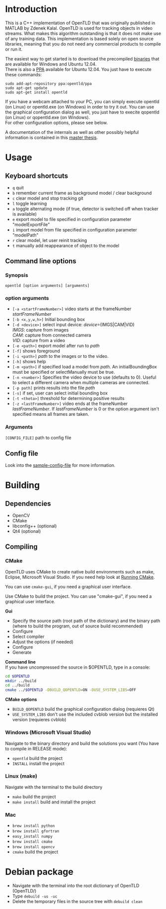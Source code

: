 # Introduction

This is a C++ implementation of OpenTLD that was originally published in MATLAB by Zdenek Kalal. OpenTLD is used for tracking objects in video streams. What makes this algorithm outstanding is that it does not make use of any training data. This implementation is based solely on open source libraries, meaning that you do not need any commercial products to compile or run it.

The easiest way to get started is to download the precompiled [binaries](https://github.com/gnebehay/OpenTLD/downloads) that are available for Windows and Ubuntu 12.04.  
There is also a [PPA](https://launchpad.net/~opentld/+archive/ppa) available for Ubuntu 12.04. You just have to execute these commands:
```
sudo add-apt-repository ppa:opentld/ppa
sudo apt-get update
sudo apt-get install opentld
```

If you have a webcam attached to your PC, you can simply execute opentld (on Linux) or opentld.exe (on Windows) in order to
try it out. You can use the graphical configuration dialog as well, you just have to execite qopentld (on Linux) or qopentld.exe
(on Windows).  
For other configuration options, please see below.

A documentation of the internals as well as other possibly helpful information is contained in this [master thesis](https://github.com/downloads/gnebehay/OpenTLD/gnebehay_thesis_msc.pdf).

# Usage
## Keyboard shortcuts

* `q` quit
* `b` remember current frame as background model / clear background
* `c` clear model and stop tracking  git
* `l` toggle learning
* `a` toggle alternating mode (if true, detector is switched off when tracker is available)
* `e` export model to file specified in configuration parameter "modelExportFile"
* `i` import model from file specified in configuration parameter "modelPath"
* `r` clear model, let user reinit tracking
* `t` manually add reappearance of object to the model

## Command line options
### Synopsis
`opentld [option arguments] [arguments]`

### option arguments
* `[-a <startFrameNumber>]` video starts at the frameNumber _startFrameNumber_
* `[-b <x,y,w,h>]` Initial bounding box
* `[-d <device>]` select input device: _device_=(IMGS|CAM|VID)  
	_IMGS_: capture from images  
	_CAM_: capture from connected camera  
	_VID_: capture from a video
* `[-e <path>]` export model after run to _path_
* `[-f]` shows foreground
* `[-i <path>]` _path_ to the images or to the video.
* `[-h]` shows help
* `[-m <path>]` if specified load a model from _path_. An initialBoundingBox must be specified or selectManually must be true.
* `[-n <number>]` Specifies the video device to use (defaults to 0). Useful to select a different camera when multiple cameras are connected.
* `[-p path]` prints results into the file _path_
* `[-s]` if set, user can select initial bounding box
* `[-t <theta>]` threshold for determining positive results
* `[-z <lastFrameNumber>]` video ends at the frameNumber _lastFrameNumber_.
	If _lastFrameNumber_ is 0 or the option argument isn't specified means
	all frames are taken.

### Arguments
`[CONFIG_FILE]` path to config file

## Config file
Look into the [sample-config-file](https://github.com/gnebehay/OpenTLD/blob/master/res/conf/config-sample.cfg) for more information.

# Building
## Dependencies
* OpenCV
* CMake
* libconfig++ (optional)
* Qt4 (optional)

## Compiling
### CMake
OpenTLD uses CMake to create native build environments such as make, Eclipse, Microsoft Visual Studio.
If you need help look at [Running CMake](http://www.cmake.org/cmake/help/runningcmake.html).

You can use `cmake-gui`, if you need a graphical user interface.

Use CMake to build the project. You can use "cmake-gui", if you need a graphical user interface.

__Gui__  
* Specify the source path (root path of the dictionary) and the binary path (where to build the program, out
	  of source build recommended)
* Configure
* Select compiler
* Adjust the options (if needed)
* Configure
* Generate

__Command line__  
If you have uncompressed the source in $OPENTLD, type in a console:
```bash
cd $OPENTLD
mkdir ../build
cd ../build
cmake ../$OPENTLD -DBUILD_QOPENTLD=ON -DUSE_SYSTEM_LIBS=OFF
```

__CMake options__  
* `BUILD_QOPENTLD` build the graphical configuration dialog (requieres Qt)
* `USE_SYSTEM_LIBS` don't use the included cvblob version but the installed version (requieres cvblob)

### Windows (Microsoft Visual Studio)
Navigate to the binary directory and build the solutions you want (You have to compile in RELEASE mode):
* `opentld` build the project
* `INSTALL` install the project

### Linux (make)
Navigate with the terminal to the build directory
* `make` build the project
* `make install` build and install the project

### Mac
* `brew install python`
* `brew install gfortran`
* `easy_install numpy`
* `brew install cmake`
* `brew install opencv`
* `cmake` build the project

# Debian package
* Navigate with the terminal into the root dictionary of OpenTLD (OpenTLD/)
* Type `debuild -us -uc`
* Delete the temporary files in the source tree with `debuild clean`

